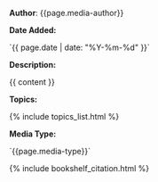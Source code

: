 **Author**: {{page.media-author}}

**Date Added:** 

\`{{ page.date | date: "%Y-%m-%d" }}\`

**Description:**

{{ content }}

**Topics:** 

{% include topics_list.html %}

**Media Type:** 

\`{{page.media-type}}\`

{% include bookshelf_citation.html %}
